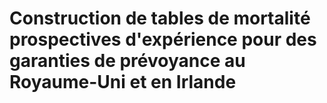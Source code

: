 # Construction de tables de mortalité prospectives d'expérience pour des garanties de prévoyance au Royaume-Uni et en Irlande
